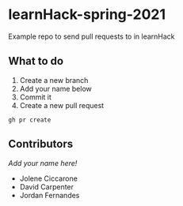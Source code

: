 # learnHack-spring-2021
Example repo to send pull requests to in learnHack

## What to do
1. Create a new branch
2. Add your name below
3. Commit it
4. Create a new pull request
```
gh pr create
```

## Contributors
*Add your name here!*
- Jolene Ciccarone
- David Carpenter
- Jordan Fernandes


